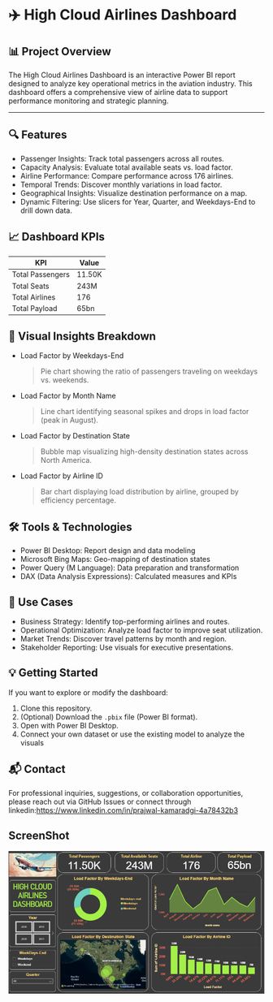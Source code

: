 # ✈️ High Cloud Airlines Dashboard

## 📊 Project Overview

The High Cloud Airlines Dashboard is an interactive Power BI report designed to analyze key operational metrics in the aviation industry. This dashboard offers a comprehensive view of airline data to support performance monitoring and strategic planning.

---

## 🔍 Features

- Passenger Insights: Track total passengers across all routes.
- Capacity Analysis: Evaluate total available seats vs. load factor.
- Airline Performance: Compare performance across 176 airlines.
- Temporal Trends: Discover monthly variations in load factor.
- Geographical Insights: Visualize destination performance on a map.
- Dynamic Filtering: Use slicers for Year, Quarter, and Weekdays-End to drill down data.


## 📈 Dashboard KPIs

| KPI                   | Value     |
|------------------------|-----------|
| Total Passengers      | 11.50K     |
| Total Seats           | 243M       |
| Total Airlines        | 176        |
| Total Payload         | 65bn       |


## 📅 Visual Insights Breakdown

- Load Factor by Weekdays-End  
  > Pie chart showing the ratio of passengers traveling on weekdays vs. weekends.
  
- Load Factor by Month Name 
  > Line chart identifying seasonal spikes and drops in load factor (peak in August).

- Load Factor by Destination State
  > Bubble map visualizing high-density destination states across North America.

- Load Factor by Airline ID 
  > Bar chart displaying load distribution by airline, grouped by efficiency percentage.


## 🛠 Tools & Technologies

- Power BI Desktop: Report design and data modeling
- Microsoft Bing Maps: Geo-mapping of destination states
- Power Query (M Language): Data preparation and transformation
- DAX (Data Analysis Expressions): Calculated measures and KPIs

## 🚀 Use Cases

- Business Strategy: Identify top-performing airlines and routes.
- Operational Optimization: Analyze load factor to improve seat utilization.
- Market Trends: Discover travel patterns by month and region.
- Stakeholder Reporting: Use visuals for executive presentations.

## 💡 Getting Started

If you want to explore or modify the dashboard:

1. Clone this repository.
2. (Optional) Download the `.pbix` file (Power BI format).
3. Open with Power BI Desktop.
4. Connect your own dataset or use the existing model to analyze the visuals

## 📬 Contact

For professional inquiries, suggestions, or collaboration opportunities, please reach out via GitHub Issues or 
connect through linkedin:https://www.linkedin.com/in/prajwal-kamaradgi-4a78432b3

## ScreenShot
![Alt text](https://github.com/Pkprajwal04/High-Cloud-Airlines-Dashoboard/blob/main/Snapshot%20of%20Dashboard.png)


